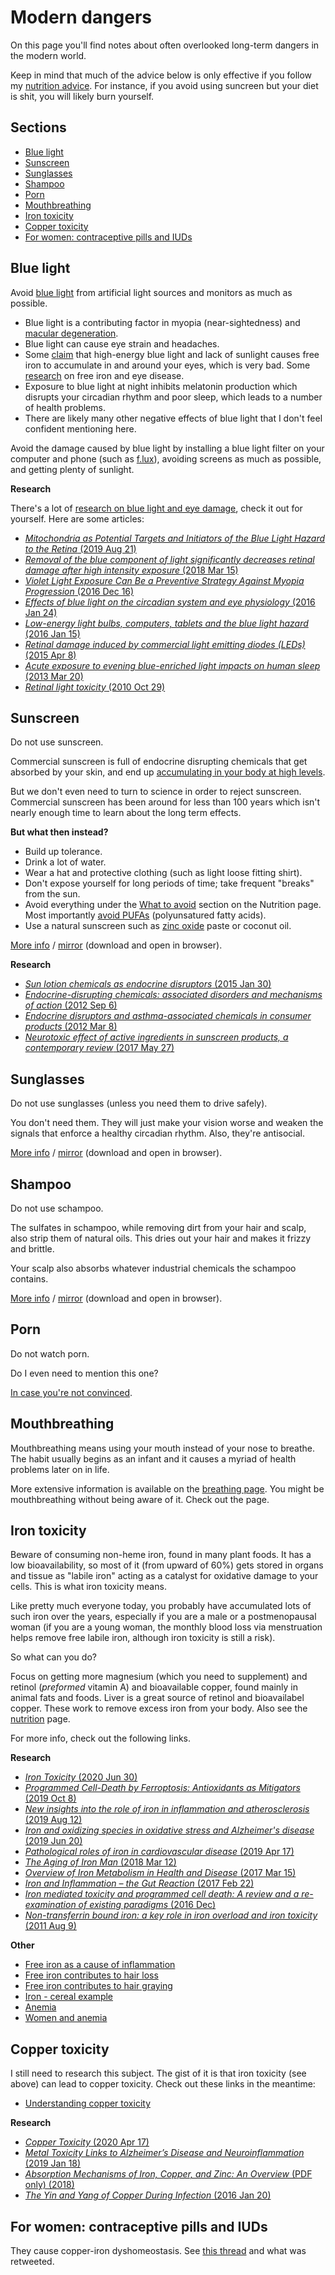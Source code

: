 # Modern dangers

On this page you'll find notes about often overlooked long-term dangers in the
modern world.

Keep in mind that much of the advice below is only effective if you
follow my [nutrition advice](nutrition.md). For instance, if you avoid using
suncreen but your diet is shit, you will likely burn yourself.

## Sections

- [Blue light](#blue-light)
- [Sunscreen](#sunscreen)
- [Sunglasses](#sunglasses)
- [Shampoo](#shampoo)
- [Porn](#porn)
- [Mouthbreathing](#mouthbreathing)
- [Iron toxicity](#iron-toxicity)
- [Copper toxicity](#copper-toxicity)
- [For women: contraceptive pills and IUDs](#for-women-contraceptive-pills-and-iuds)

## Blue light

Avoid [blue light](https://en.wikipedia.org/wiki/Biological_effects_of_high-energy_visible_light)
from artificial light sources and monitors as much as possible.

- Blue light is a contributing factor in myopia (near-sightedness) and
  [macular degeneration](https://en.wikipedia.org/wiki/Macular_degeneration).
- Blue light can cause eye strain and headaches.
- Some [claim](https://twitter.com/Grimhood/status/1301510180450959360) that
  high-energy blue light and lack of sunlight causes free iron to accumulate in
  and around your eyes, which is very bad. Some
  [research](https://www.ncbi.nlm.nih.gov/pmc/articles/PMC2718721/)
  on free iron and eye disease.
- Exposure to blue light at night inhibits melatonin production which disrupts
  your circadian rhythm and poor sleep, which leads to a number of health
  problems.
- There are likely many other negative effects of blue light that I don't feel
  confident mentioning here.

Avoid the damage caused by blue light by installing a blue light filter on your
computer and phone (such as [f.lux](https://justgetflux.com/)), avoiding screens
as much as possible, and getting plenty of sunlight.

**Research**

There's a lot of [research on blue light and eye damage](https://www.ncbi.nlm.nih.gov/pmc/?term=blue+light+eye+damage),
check it out for yourself. Here are some articles:

- [_Mitochondria as Potential Targets and Initiators of the Blue Light Hazard to the Retina_ (2019 Aug 21)](https://www.ncbi.nlm.nih.gov/pmc/articles/PMC6721470/)
- [_Removal of the blue component of light significantly decreases retinal damage after high intensity exposure_ (2018 Mar 15)](https://www.ncbi.nlm.nih.gov/pmc/articles/PMC5854379/)
- [_Violet Light Exposure Can Be a Preventive Strategy Against Myopia Progression_ (2016 Dec 16)](https://www.ncbi.nlm.nih.gov/pmc/articles/PMC5233810/)
- [_Effects of blue light on the circadian system and eye physiology_ (2016 Jan 24)](https://www.ncbi.nlm.nih.gov/pmc/articles/PMC4734149/)
- [_Low-energy light bulbs, computers, tablets and the blue light hazard_ (2016 Jan 15)](https://www.ncbi.nlm.nih.gov/pmc/articles/PMC4763136/)
- [_Retinal damage induced by commercial light emitting diodes (LEDs)_ (2015 Apr 8)](https://pubmed.ncbi.nlm.nih.gov/25863264/)
- [_Acute exposure to evening blue-enriched light impacts on human sleep_ (2013 Mar 20)](https://pubmed.ncbi.nlm.nih.gov/23509952/)
- [_Retinal light toxicity_ (2010 Oct 29)](https://www.ncbi.nlm.nih.gov/pmc/articles/PMC3144654/)

## Sunscreen

Do not use sunscreen.

Commercial sunscreen is full of endocrine disrupting chemicals that get absorbed
by your skin, and end up [accumulating in your body at high levels](https://www.pharmacist.com/article/sunscreen-chemicals-accumulate-body-high-levels).

But we don't even need to turn to science in order to reject sunscreen.
Commercial sunscreen has been around for less than 100 years which isn't
nearly enough time to learn about the long term effects.

**But what then instead?**

- Build up tolerance.
- Drink a lot of water.
- Wear a hat and protective clothing (such as light loose fitting shirt).
- Don't expose yourself for long periods of time; take frequent "breaks" from the sun.
- Avoid everything under the [What to avoid](nutrition.md#what-to-avoid) section
  on the Nutrition page. Most importantly
  [avoid PUFAs](https://twitter.com/SolBrah/status/1286086327427928064)
  (polyunsatured fatty acids).
- Use a natural sunscreen such as
  [zinc oxide](https://twitter.com/Grimhood/status/1286091082397147136) paste
  or coconut oil.

[More info](https://www.mitohealth.ca/most-sunscreens-are-terrible/)
/ [mirror](resources/page-sunscreen.html) (download and open in browser).

**Research**

- [_Sun lotion chemicals as endocrine disruptors_ (2015 Jan 30)](https://pubmed.ncbi.nlm.nih.gov/25885102/)
- [_Endocrine-disrupting chemicals: associated disorders and mechanisms of action_ (2012 Sep 6)](https://www.ncbi.nlm.nih.gov/pmc/articles/PMC3443608/)
- [_Endocrine disruptors and asthma-associated chemicals in consumer products_ (2012 Mar 8)](https://pubmed.ncbi.nlm.nih.gov/22398195/)
- [_Neurotoxic effect of active ingredients in sunscreen products, a contemporary review_ (2017 May 27)](https://pubmed.ncbi.nlm.nih.gov/28959646/)

## Sunglasses

Do not use sunglasses (unless you need them to drive safely).

You don't need them. They will just make your vision worse and weaken the
signals that enforce a healthy circadian rhythm. Also, they're antisocial.

[More info](https://medium.com/@veritasnaut/sunglasses-are-killing-you-dbadb93f935d)
/ [mirror](resources/page-sunglasses.html) (download and open in browser).

## Shampoo

Do not use schampoo.

The sulfates in schampoo, while removing dirt from your hair and scalp, also
strip them of natural oils. This dries out your hair and makes it frizzy and
brittle.

Your scalp also absorbs whatever industrial chemicals the schampoo contains.

[More info](https://www.reddit.com/r/NoPoo/wiki/index)
/ [mirror](resources/page-nopoo-wiki.html) (download and open in browser).

## Porn

Do not watch porn.

Do I even need to mention this one?

[In case you're not convinced](https://twitter.com/thuletide/status/1249437488579579905).

## Mouthbreathing

Mouthbreathing means using your mouth instead of your nose to breathe.
The habit usually begins as an infant and it causes a myriad of health problems
later on in life.

More extensive information is available on the [breathing page](breathing.md).
You might be mouthbreathing without being aware of it. Check out the page.

## Iron toxicity

Beware of consuming non-heme iron, found in many plant foods. It has a low
bioavailability, so most of it (from upward of 60%) gets stored in organs and
tissue as "labile iron" acting as a catalyst for oxidative damage to your
cells. This is what iron toxicity means.

Like pretty much everyone today, you probably have accumulated lots of such iron
over the years, especially if you are a male or a postmenopausal woman (if you
are a young woman, the monthly blood loss via menstruation helps remove free
labile iron, although iron toxicity is still a risk).

So what can you do?

Focus on getting more magnesium (which you need to supplement) and retinol
(_preformed_ vitamin A) and bioavailable copper, found mainly in animal fats
and foods. Liver is a great source of retinol and bioavailabel copper. These
work to remove excess iron from your body.
Also see the [nutrition](nutrition.md) page.

For more info, check out the following links.

**Research**

- [_Iron Toxicity_ (2020 Jun 30)](https://www.ncbi.nlm.nih.gov/books/NBK459224/)
- [_Programmed Cell-Death by Ferroptosis: Antioxidants as Mitigators_ (2019 Oct 8)](https://www.ncbi.nlm.nih.gov/pmc/articles/PMC6801403/)
- [_New insights into the role of iron in inflammation and atherosclerosis_ (2019 Aug 12)](https://www.ncbi.nlm.nih.gov/pmc/articles/PMC6796517/)
- [_Iron and oxidizing species in oxidative stress and Alzheimer's disease_ (2019 Jun 20)](https://www.ncbi.nlm.nih.gov/pmc/articles/PMC6880687/)
- [_Pathological roles of iron in cardiovascular disease_ (2019 Apr 17)](https://www.ncbi.nlm.nih.gov/pmc/articles/PMC6469984/)
- [_The Aging of Iron Man_ (2018 Mar 12)](https://www.ncbi.nlm.nih.gov/pmc/articles/PMC5857593/)
- [_Overview of Iron Metabolism in Health and Disease_ (2017 Mar 15)](https://onlinelibrary.wiley.com/doi/full/10.1111/hdi.12542)
- [_Iron and Inflammation – the Gut Reaction_ (2017 Feb 22)](https://www.ncbi.nlm.nih.gov/pmc/articles/PMC5321802/)
- [_Iron mediated toxicity and programmed cell death: A review and a re-examination of existing paradigms_ (2016 Dec)](https://www.sciencedirect.com/science/article/pii/S0167488916303275)
- [_Non-transferrin bound iron: a key role in iron overload and iron toxicity_ (2011 Aug 9)](https://pubmed.ncbi.nlm.nih.gov/21855608/)

**Other**

- [Free iron as a cause of inflammation](https://www.multiflora-herbs.com/blogs/news/free-iron-as-a-cause-of-inflammation)
- [Free iron contributes to hair loss ](https://twitter.com/Grimhood/status/1306941811684851714)
- [Free iron contributes to hair graying ](https://twitter.com/Grimhood/status/1307230388440317953)
- [Iron - cereal example ](https://twitter.com/Grimhood/status/1307944527060070400)
- [Anemia](https://twitter.com/Grimhood/status/1307785622933762049)
- [Women and anemia](https://twitter.com/Grimhood/status/1298516456787697664)

## Copper toxicity

I still need to research this subject. The gist of it is that iron toxicity
(see above) can lead to copper toxicity. Check out these links in the meantime:

- [Understanding copper toxicity](https://www.multiflora-herbs.com/blogs/news/the-dark-side-of-copper)

**Research**

- [_Copper Toxicity_ (2020 Apr 17)](https://www.ncbi.nlm.nih.gov/books/NBK557456/)
- [_Metal Toxicity Links to Alzheimer’s Disease and Neuroinflammation_ (2019 Jan 18)](https://www.ncbi.nlm.nih.gov/pmc/articles/PMC6475603/)
- [_Absorption Mechanisms of Iron, Copper, and Zinc: An Overview_ (PDF only) (2018)](https://pubmed.ncbi.nlm.nih.gov/29491267/)
- [_The Yin and Yang of Copper During Infection_ (2016 Jan 20)](https://www.ncbi.nlm.nih.gov/pmc/articles/PMC5535265/)

## For women: contraceptive pills and IUDs

They cause copper-iron dyshomeostasis. See
[this thread](https://twitter.com/Grimhood/status/1308544875332136960)
and what was retweeted.
